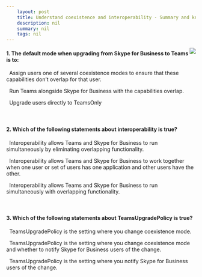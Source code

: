 ```yaml
---
    layout: post
    title: Understand coexistence and interoperability - Summary and knowledge check
    description: nil
    summary: nil
    tags: nil
---
```



 <a target="_blank" href="https://docs.microsoft.com/en-us/learn/modules/m365-teams-upgrade-coexistence-interoperability/summary-knowledge-check/"><i class="fas fa-external-link-alt"></i> </a>
 <img align="right" src="https://docs.microsoft.com/en-us/learn/achievements/m365-teams-upgrade-coexistence-interoperability.svg">
####  1. The default mode when upgrading from Skype for Business to Teams is to:


<i class='far fa-square'></i> &nbsp;&nbsp;Assign users one of several coexistence modes to ensure that these capabilities don’t overlap for that user.

<i class='fas fa-check-square' style='color: Dodgerblue;'></i> &nbsp;&nbsp;Run Teams alongside Skype for Business with the capabilities overlap.

<i class='far fa-square'></i> &nbsp;&nbsp;Upgrade users directly to TeamsOnly
<br />
<br />
<br />

####  2. Which of the following statements about interoperability is true?


<i class='far fa-square'></i> &nbsp;&nbsp;Interoperability allows Teams and Skype for Business to run simultaneously by eliminating overlapping functionality.

<i class='far fa-square'></i> &nbsp;&nbsp;Interoperability allows Teams and Skype for Business to work together when one user or set of users has one application and other users have the other.

<i class='fas fa-check-square' style='color: Dodgerblue;'></i> &nbsp;&nbsp;Interoperability allows Teams and Skype for Business to run simultaneously with overlapping functionality.
<br />
<br />
<br />

####  3. Which of the following statements about TeamsUpgradePolicy is true?


<i class='far fa-square'></i> &nbsp;&nbsp;TeamsUpgradePolicy is the setting where you change coexistence mode.

<i class='fas fa-check-square' style='color: Dodgerblue;'></i> &nbsp;&nbsp;TeamsUpgradePolicy is the setting where you change coexistence mode and whether to notify Skype for Business users of the change.

<i class='far fa-square'></i> &nbsp;&nbsp;TeamsUpgradePolicy is the setting where you notify Skype for Business users of the change.
<br />
<br />
<br />
